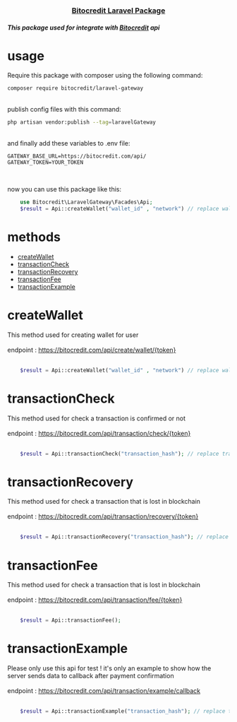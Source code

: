 <h3 align="center" ><a href="https://bitocredit.com/document/en/post/laravel" >Bitocredit Laravel Package</a></h3>
<h5>This package used for integrate with <a href="https://bitocredit.com/" >Bitocredit</a> api</h5>

# usage

Require this package with composer using the following command:

```bash
composer require bitocredit/laravel-gateway
```
<br>
publish config files with this command:

```bash
php artisan vendor:publish --tag=laravelGateway
```

<br>
and finally add these variables to .env file: 

```dotenv
GATEWAY_BASE_URL=https://bitocredit.com/api/
GATEWAY_TOKEN=YOUR_TOKEN
```
<br>

now you can use this package like this:

```php
    use Bitocredit\LaravelGateway\Facades\Api;
    $result = Api::createWallet("wallet_id" , "network") // replace wallet_id with your wallet id and set network type    
```

# methods

- [createWallet](#createwallet)
- [transactionCheck](#transactioncheck)
- [transactionRecovery](#transactionrecovery)
- [transactionFee](#transactionfee)
- [transactionExample](#transactionexample)


# <a id="createwallet">createWallet</a>

This method used for creating wallet for user
<br>
<br>
endpoint : https://bitocredit.com/api/create/wallet/{token}
<br>
<br>

```php
    $result = Api::createWallet("wallet_id" , "network") // replace wallet_id with your wallet id and set network type
```

# <a id="transactioncheck">transactionCheck</a>

This method used for check a transaction is confirmed or not
<br>
<br>
endpoint : https://bitocredit.com/api/transaction/check/{token}
<br>
<br>

```php
    $result = Api::transactionCheck("transaction_hash"); // replace transaction_hash with your transaction hash
```

# <a id="transactionrecovery">transactionRecovery</a>

This method used for check a transaction that is lost in blockchain
<br>
<br>
endpoint : https://bitocredit.com/api/transaction/recovery/{token}
<br>
<br>

```php
    $result = Api::transactionRecovery("transaction_hash"); // replace transaction_hash with your transaction hash
```

# <a id="transactionfee">transactionFee</a>

This method used for check a transaction that is lost in blockchain
<br>
<br>
endpoint : https://bitocredit.com/api/transaction/fee/{token}
<br>
<br>

```php
    $result = Api::transactionFee(); 
```

# <a id="transactionexample">transactionExample</a>

Please only use this api for test ! it's only an example to show how the server sends data to callback after payment confirmation
<br>
<br>
endpoint : https://bitocredit.com/api/transaction/example/callback
<br>
<br>

```php
    $result = Api::transactionExample("transaction_hash"); // replace transaction_hash with your transaction hash
```

